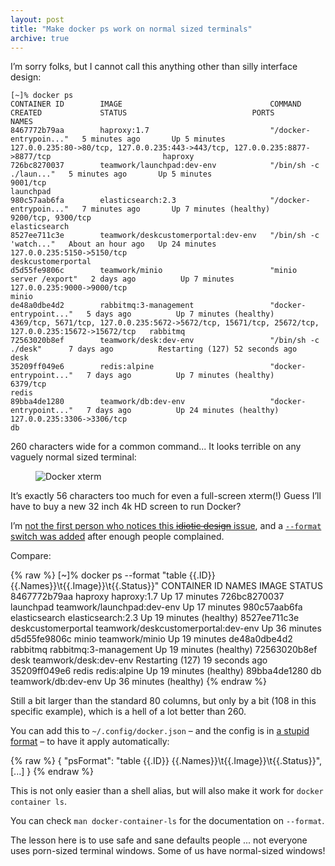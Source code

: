 ```yaml
---
layout: post
title: "Make docker ps work on normal sized terminals"
archive: true
---
```


I’m sorry folks, but I cannot call this anything other than silly interface design:

	[~]% docker ps
	CONTAINER ID        IMAGE                                 COMMAND                  CREATED             STATUS                            PORTS                                                                                                NAMES
	8467772b79aa        haproxy:1.7                           "/docker-entrypoin..."   5 minutes ago       Up 5 minutes                      127.0.0.235:80->80/tcp, 127.0.0.235:443->443/tcp, 127.0.0.235:8877->8877/tcp                         haproxy
	726bc8270037        teamwork/launchpad:dev-env            "/bin/sh -c ./laun..."   5 minutes ago       Up 5 minutes                      9001/tcp                                                                                             launchpad
	980c57aab6fa        elasticsearch:2.3                     "/docker-entrypoin..."   7 minutes ago       Up 7 minutes (healthy)            9200/tcp, 9300/tcp                                                                                   elasticsearch
	8527ee711c3e        teamwork/deskcustomerportal:dev-env   "/bin/sh -c 'watch..."   About an hour ago   Up 24 minutes                     127.0.0.235:5150->5150/tcp                                                                           deskcustomerportal
	d5d55fe9806c        teamwork/minio                        "minio server /export"   2 days ago          Up 7 minutes                      127.0.0.235:9000->9000/tcp                                                                           minio
	de48a0dbe4d2        rabbitmq:3-management                 "docker-entrypoint..."   5 days ago          Up 7 minutes (healthy)            4369/tcp, 5671/tcp, 127.0.0.235:5672->5672/tcp, 15671/tcp, 25672/tcp, 127.0.0.235:15672->15672/tcp   rabbitmq
	72563020b8ef        teamwork/desk:dev-env                 "/bin/sh -c ./desk"      7 days ago          Restarting (127) 52 seconds ago                                                                                                        desk
	35209ff049e6        redis:alpine                          "docker-entrypoint..."   7 days ago          Up 7 minutes (healthy)            6379/tcp                                                                                             redis
	89bba4de1280        teamwork/db:dev-env                   "docker-entrypoint..."   7 days ago          Up 24 minutes (healthy)           127.0.0.235:3306->3306/tcp                                                                           db

260 characters wide for a common command... It looks terrible on any vaguely
normal sized terminal:

<figure><img alt="Docker xterm" src="{% base64 ./_images/docker/docker-wide.png %}"></figure>

It’s exactly 56 characters too much for even a full-screen xterm(!) Guess I’ll
have to buy a new 32 inch 4k HD screen to run Docker?

I’m [not the first person who notices this ~~idiotic design~~
issue](https://github.com/moby/moby/issues/7477), and a [`--format` switch was
added](https://github.com/moby/moby/pull/14699) after enough people complained.

Compare:

{% raw %}
	[~]% docker ps --format "table {{.ID}}  {{.Names}}\t{{.Image}}\t{{.Status}}"
	CONTAINER ID  NAMES                IMAGE                                 STATUS
	8467772b79aa  haproxy              haproxy:1.7                           Up 17 minutes
	726bc8270037  launchpad            teamwork/launchpad:dev-env            Up 17 minutes
	980c57aab6fa  elasticsearch        elasticsearch:2.3                     Up 19 minutes (healthy)
	8527ee711c3e  deskcustomerportal   teamwork/deskcustomerportal:dev-env   Up 36 minutes
	d5d55fe9806c  minio                teamwork/minio                        Up 19 minutes
	de48a0dbe4d2  rabbitmq             rabbitmq:3-management                 Up 19 minutes (healthy)
	72563020b8ef  desk                 teamwork/desk:dev-env                 Restarting (127) 19 seconds ago
	35209ff049e6  redis                redis:alpine                          Up 19 minutes (healthy)
	89bba4de1280  db                   teamwork/db:dev-env                   Up 36 minutes (healthy)
{% endraw %}

Still a bit larger than the standard 80 columns, but only by a bit (108 in this
specific example), which is a hell of a lot better than 260.

You can add this to `~/.config/docker.json` – and the config is in [a stupid
format](https://arp242.net/weblog/json_as_configuration_files-_please_dont) – to
have it apply automatically:

{% raw %}
	{
		"psFormat": "table {{.ID}}  {{.Names}}\t{{.Image}}\t{{.Status}}",
		[...]
	}
{% endraw %}

This is not only easier than a shell alias, but will also make it work for
`docker container ls`.

You can check `man docker-container-ls` for the documentation on `--format`.

The lesson here is to use safe and sane defaults people ... not everyone uses
porn-sized terminal windows. Some of us have normal-sized windows!
